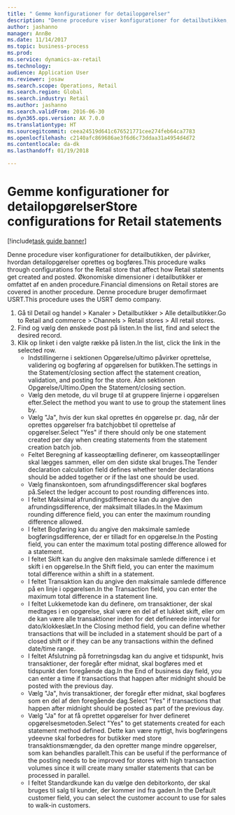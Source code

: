 ```yaml
--- 
title: " Gemme konfigurationer for detailopgørelser"
description: "Denne procedure viser konfigurationer for detailbutikken, der påvirker, hvordan detailopgørelser oprettes og bogføres."
author: jashanno
manager: AnnBe
ms.date: 11/14/2017
ms.topic: business-process
ms.prod: 
ms.service: dynamics-ax-retail
ms.technology: 
audience: Application User
ms.reviewer: josaw
ms.search.scope: Operations, Retail
ms.search.region: Global
ms.search.industry: Retail
ms.author: jashanno
ms.search.validFrom: 2016-06-30
ms.dyn365.ops.version: AX 7.0.0
ms.translationtype: HT
ms.sourcegitcommit: ceea24519d641c676521771cee274feb64ca7783
ms.openlocfilehash: c2140afc869686ae3f6d6c73ddaa31a4954d4d72
ms.contentlocale: da-dk
ms.lasthandoff: 01/19/2018

---
```

# <a name="store-configurations-for-retail-statements"></a><span data-ttu-id="35be9-103"> Gemme konfigurationer for detailopgørelser</span><span class="sxs-lookup"><span data-stu-id="35be9-103">Store configurations for Retail statements</span></span>

[!include[task guide banner](../includes/task-guide-banner.md)]

<span data-ttu-id="35be9-104">Denne procedure viser konfigurationer for detailbutikken, der påvirker, hvordan detailopgørelser oprettes og bogføres.</span><span class="sxs-lookup"><span data-stu-id="35be9-104">This procedure walks through configurations for the Retail store that affect how Retail statements get created and posted.</span></span> <span data-ttu-id="35be9-105">Økonomiske dimensioner i detailbutikker er omfattet af en anden procedure.</span><span class="sxs-lookup"><span data-stu-id="35be9-105">Financial dimensions on Retail stores are covered in another procedure.</span></span> <span data-ttu-id="35be9-106">Denne procedure bruger demofirmaet USRT.</span><span class="sxs-lookup"><span data-stu-id="35be9-106">This procedure uses the USRT demo company.</span></span>

1. <span data-ttu-id="35be9-107">Gå til Detail og handel > Kanaler > Detailbutikker > Alle detailbutikker.</span><span class="sxs-lookup"><span data-stu-id="35be9-107">Go to Retail and commerce > Channels > Retail stores > All retail stores.</span></span>
2. <span data-ttu-id="35be9-108">Find og vælg den ønskede post på listen.</span><span class="sxs-lookup"><span data-stu-id="35be9-108">In the list, find and select the desired record.</span></span>
3. <span data-ttu-id="35be9-109">Klik op linket i den valgte række på listen.</span><span class="sxs-lookup"><span data-stu-id="35be9-109">In the list, click the link in the selected row.</span></span>
    * <span data-ttu-id="35be9-110">Indstillingerne i sektionen Opgørelse/ultimo påvirker oprettelse, validering og bogføring af opgørelsen for butikken.</span><span class="sxs-lookup"><span data-stu-id="35be9-110">The settings in the Statement/closing section affect the statement creation, validation, and posting for the store.</span></span>  <span data-ttu-id="35be9-111">Åbn sektionen Opgørelse/Ultimo.</span><span class="sxs-lookup"><span data-stu-id="35be9-111">Open the Statement/closing section.</span></span>  
    * <span data-ttu-id="35be9-112">Vælg den metode, du vil bruge til at gruppere linjerne i opgørelsen efter.</span><span class="sxs-lookup"><span data-stu-id="35be9-112">Select the method you want to use to group the statement lines by.</span></span>  
    * <span data-ttu-id="35be9-113">Vælg "Ja", hvis der kun skal oprettes én opgørelse pr. dag, når der oprettes opgørelser fra batchjobbet til oprettelse af opgørelser.</span><span class="sxs-lookup"><span data-stu-id="35be9-113">Select "Yes" if there should only be one statement created per day when creating statements from the statement creation batch job.</span></span>  
    * <span data-ttu-id="35be9-114">Feltet Beregning af kasseoptælling definerer, om kasseoptællinger skal lægges sammen, eller om den sidste skal bruges.</span><span class="sxs-lookup"><span data-stu-id="35be9-114">The Tender declaration calculation field defines whether tender declarations should be added together or if the last one should be used.</span></span>  
    * <span data-ttu-id="35be9-115">Vælg finanskontoen, som afrundingsdifferencer skal bogføres på.</span><span class="sxs-lookup"><span data-stu-id="35be9-115">Select the ledger account to post rounding differences into.</span></span>  
    * <span data-ttu-id="35be9-116">I feltet Maksimal afrundingsdifference kan du angive den afrundingsdifference, der maksimalt tillades.</span><span class="sxs-lookup"><span data-stu-id="35be9-116">In the Maximum rounding difference field, you can enter the maximum rounding difference allowed.</span></span>  
    * <span data-ttu-id="35be9-117">I feltet Bogføring kan du angive den maksimale samlede bogføringsdifference, der er tilladt for en opgørelse.</span><span class="sxs-lookup"><span data-stu-id="35be9-117">In the Posting field, you can enter the maximum total posting difference allowed for a statement.</span></span>  
    * <span data-ttu-id="35be9-118">I feltet Skift kan du angive den maksimale samlede difference i et skift i en opgørelse.</span><span class="sxs-lookup"><span data-stu-id="35be9-118">In the Shift field, you can enter the maximum total difference within a shift in a statement.</span></span>  
    * <span data-ttu-id="35be9-119">I feltet Transaktion kan du angive den maksimale samlede difference på en linje i opgørelsen.</span><span class="sxs-lookup"><span data-stu-id="35be9-119">In the Transaction field, you can enter the maximum total difference in a statement line.</span></span>  
    * <span data-ttu-id="35be9-120">I feltet Lukkemetode kan du definere, om transaktioner, der skal medtages i en opgørelse, skal være en del af et lukket skift, eller om de kan være alle transaktioner inden for det definerede interval for dato/klokkeslæt.</span><span class="sxs-lookup"><span data-stu-id="35be9-120">In the Closing method field, you can define whether transactions that will be included in a statement should be part of a closed shift or if they can be any transactions within the defined date/time range.</span></span>  
    * <span data-ttu-id="35be9-121">I feltet Afslutning på forretningsdag kan du angive et tidspunkt, hvis transaktioner, der foregår efter midnat, skal bogføres med et tidspunkt den foregående dag.</span><span class="sxs-lookup"><span data-stu-id="35be9-121">In the End of business day field, you can enter a time if transactions that happen after midnight should be posted with the previous day.</span></span>  
    * <span data-ttu-id="35be9-122">Vælg "Ja", hvis transaktioner, der foregår efter midnat, skal bogføres som en del af den foregående dag.</span><span class="sxs-lookup"><span data-stu-id="35be9-122">Select "Yes" if transactions that happen after midnight should be posted as part of the previous day.</span></span>  
    * <span data-ttu-id="35be9-123">Vælg "Ja" for at få oprettet opgørelser for hver defineret opgørelsesmetoden.</span><span class="sxs-lookup"><span data-stu-id="35be9-123">Select "Yes" to get statements created for each statement method defined.</span></span> <span data-ttu-id="35be9-124">Dette kan være nyttigt, hvis bogføringens ydeevne skal forbedres for butikker med store transaktionsmængder, da den opretter mange mindre opgørelser, som kan behandles parallelt.</span><span class="sxs-lookup"><span data-stu-id="35be9-124">This can be useful if the performance of the posting needs to be improved for stores with high transaction volumes since it will create many smaller statements that can be processed in parallel.</span></span>  
    * <span data-ttu-id="35be9-125">I feltet Standardkunde kan du vælge den debitorkonto, der skal bruges til salg til kunder, der kommer ind fra gaden.</span><span class="sxs-lookup"><span data-stu-id="35be9-125">In the Default customer field, you can select the customer account to use for sales to walk-in customers.</span></span>  


